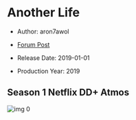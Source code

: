 # Another Life

* Author: aron7awol

* [Forum Post](https://www.avsforum.com/threads/bass-eq-for-filtered-movies.2995212/post-58386802)

* Release Date: 2019-01-01
* Production Year: 2019

## Season 1 Netflix DD+ Atmos

![img 0](https://i.imgur.com/StNDspA.jpg)

